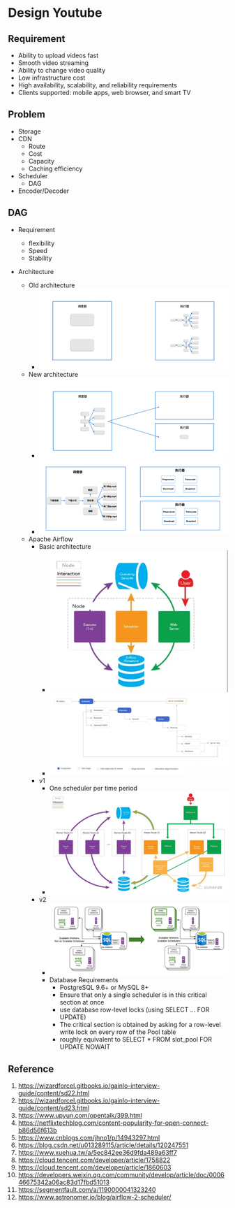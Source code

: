 # Design Youtube

## Requirement
- Ability to upload videos fast
- Smooth video streaming
- Ability to change video quality
- Low infrastructure cost
- High availability, scalability, and reliability requirements
- Clients supported: mobile apps, web browser, and smart TV

## Problem
- Storage
- CDN
  - Route
  - Cost
  - Capacity
  - Caching efficiency
- Scheduler
  - DAG
- Encoder/Decoder
  
## DAG
- Requirement
  - flexibility
  - Speed
  - Stability

- Architecture
  - Old architecture
    - ![old.png](old.png)
  - New architecture
    - ![new.png](new.png)
    - ![DAG.png](DAG.png)
  - Apache Airflow
    - Basic architecture
      - ![airflow_basic.png](airflow_basic.png)
      - ![task_lifecycle.png](task_lifecycle.png)
    - v1
      - One scheduler per time period
      - ![airflow_v1.jpeg](airflow_v1.jpeg)
    - v2
      - ![airflow_v2.png](airflow_v2.png)
      - Database Requirements
        - PostgreSQL 9.6+ or MySQL 8+
        - Ensure that only a single scheduler is in this critical section at once
        - use database row-level locks (using SELECT ... FOR UPDATE)
        - The critical section is obtained by asking for a row-level write lock on every row of the Pool table
        - roughly equivalent to SELECT * FROM slot_pool FOR UPDATE NOWAIT

## Reference
1. https://wizardforcel.gitbooks.io/gainlo-interview-guide/content/sd22.html
2. https://wizardforcel.gitbooks.io/gainlo-interview-guide/content/sd23.html
3. https://www.upyun.com/opentalk/399.html
4. https://netflixtechblog.com/content-popularity-for-open-connect-b86d56f613b
5. https://www.cnblogs.com/jhno1/p/14943297.html
6. https://blog.csdn.net/u013289115/article/details/120247551
7. https://www.xuehua.tw/a/5ec842ee36d9fda489a63ff7
8. https://cloud.tencent.com/developer/article/1758822
9. https://cloud.tencent.com/developer/article/1860603
10. https://developers.weixin.qq.com/community/develop/article/doc/000646675342a06ac83d17fbd51013
11. https://segmentfault.com/a/1190000041323240
12. https://www.astronomer.io/blog/airflow-2-scheduler/
